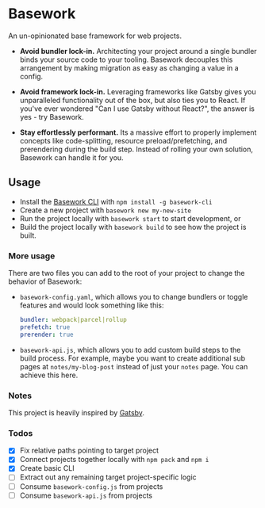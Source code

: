 # Basework
An un-opinionated base framework for web projects.

- **Avoid bundler lock-in.** Architecting your project around a single bundler binds your source code to your tooling. Basework decouples this arrangement by making migration as easy as changing a value in a config.

- **Avoid framework lock-in.** Leveraging frameworks like Gatsby gives you unparalleled functionality out of the box, but also ties you to React. If you've ever wondered "Can I use Gatsby without React?", the answer is yes - try Basework.

- **Stay effortlessly performant.** Its a massive effort to properly implement concepts like code-splitting, resource preload/prefetching, and prerendering during the build step. Instead of rolling your own solution, Basework can handle it for you.

## Usage
- Install the [Basework CLI](https://github.com/tyhopp/basework-cli) with `npm install -g basework-cli`
- Create a new project with `basework new my-new-site`
- Run the project locally with `basework start` to start development, or
- Build the project locally with `basework build` to see how the project is built.

### More usage
There are two files you can add to the root of your project to change the behavior of Basework:
- `basework-config.yaml`, which allows you to change bundlers or toggle features and would look something like this:

	```yaml
	bundler: webpack|parcel|rollup
	prefetch: true
	prerender: true
	```

- `basework-api.js`, which allows you to add custom build steps to the build process. For example, maybe you want to create additional sub pages at `notes/my-blog-post` instead of just your `notes` page. You can achieve this here.

### Notes
This project is heavily inspired by [Gatsby](https://gatsby.org).

### Todos
- [x] Fix relative paths pointing to target project
- [x] Connect projects together locally with `npm pack` and `npm i`
- [x] Create basic CLI
- [ ] Extract out any remaining target project-specific logic
- [ ] Consume `basework-config.js` from projects
- [ ] Consume `basework-api.js` from projects